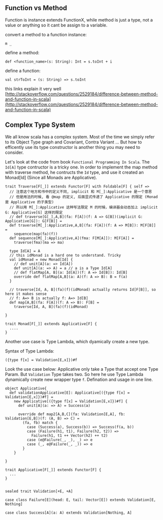 
## Function vs Method

Function is instance extends FunctionX, while method is just a type, not a value or 
anything so it cant be assign to a variable.

convert a method to a function instance:

    m _

define a method:

    def <function_name>(s: String): Int = s.toInt + i

define a function:

    val strToInt = (s: String) => s.toInt

this links explain it very well
[http://stackoverflow.com/questions/2529184/difference-between-method-and-function-in-scala](http://stackoverflow.com/questions/2529184/difference-between-method-and-function-in-scala)


## Complex Type System

We all know scala has a complex system. Most of the time we simply refer to its Object Type graph and
Covariant, Contra Variant ... But how to efficently use its type constructor is another thing you may need to
consider.

Let's look at the code from book `Functional Programming In Scala`. The `Id[A]` type contructor is a tricky one.
In order to implement the map method with traverse method, he contructs the `Id` type, and use it created
an Monad[Id]  (Since all Monads are Applicative).


    trait Traverse[F[_]] extends Functor[F] with Foldable[F] { self =>
      // 注意这个地方和书中的定义不同, implicit 和 M[_]:Applicative 是一个意思
      // 但是用法的时候, 看 @map 的定义, 后面显式传递了 Applicative 的限定 (Monad 是 Applicative 的子类型)
      // 所以用 M[_]:Applicative 这种写法限定 M 的时候，编译器会动态加上 implicit G: Applicative[G] 这样的限定
      // def traverse[G[_],A,B](fa: F[A])(f: A => G[B])(implicit G: Applicative[G]): G[F[B]] =
      def traverse[M[_]:Applicative,A,B](fa: F[A])(f: A => M[B]): M[F[B]] =
        sequence(map(fa)(f))
      def sequence[M[_]:Applicative,A](fma: F[M[A]]): M[F[A]] =
        traverse(fma)(ma => ma)

      type Id[A] = A
      // this idMonad is a hard one to understand. Tricky
      val idMonad = new Monad[Id] {
        // def unit[A](a: => Id[A])
        def unit[A](a: => A) = a // a is a Type Id[A]
        // def flatMap[A, B](a: Id[A])(f: A => Id[B]): Id[B]
        override def flatMap[A,B](a: A)(f: A => B): B = f(a)
      }

      // traverse[Id, A, B](fa)(f)(idMonad) actually returns Id[F[B]], so here it makes sense
      // f: A=> B is actually f: A=> Id[B]
      def map[A,B](fa: F[A])(f: A => B): F[B] =
        traverse[Id, A, B](fa)(f)(idMonad)

    }

    trait Monad[F[_]] extends Applicative[F] {
      ....
    }


Another use case is Type Lambda, which dyamically create a new type.

Syntax of Type Lambda:
    
    ({type f[x] = Validation[E,x]})#f

Look the use case below:
Applicative only take a Type that accept one Type Param. But `Validation` Type takes two.
So here he use Type Lambda dynamically create new wrapper type `f`. Defination and usage in one line.
    
    object Applicative{
      def validationApplicative[E]: Applicative[({type f[x] = Validation[E,x]})#f] =
        new Applicative[({type f[x] = Validation[E,x]})#f] {
          def unit[A](a: => A) = Success(a)

          override def map2[A,B,C](fa: Validation[E,A], fb: Validation[E,B])(f: (A, B) => C) =
            (fa, fb) match {
              case (Success(a), Success(b)) => Success(f(a, b))
              case (Failure(h1, t1), Failure(h2, t2)) =>
                Failure(h1, t1 ++ Vector(h2) ++ t2)
              case (e@Failure(_, _), _) => e
              case (_, e@Failure(_, _)) => e
            }
        }

    }

    trait Applicative[F[_]] extends Functor[F] {
      ...
    }


    sealed trait Validation[+E, +A]

    case class Failure[E](head: E, tail: Vector[E]) extends Validation[E, Nothing]

    case class Success[A](a: A) extends Validation[Nothing, A]
























